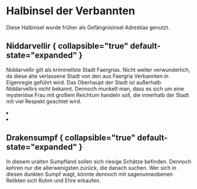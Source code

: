 # Halbinsel der Verbannten

Diese Halbinsel wurde früher als Gefängnisinsel Adrestias genutzt.

## Niddarvellir { collapsible="true" default-state="expanded" }

Niddarvellir gilt als kriminellste Stadt Faergrias. Nicht weiter verwunderlich, da diese alte verlassene Stadt von
den aus Faergria Verbannten in Eigenregie geführt wird. Das Oberhaupt der Stadt ist außerhalb Niddarvellirs nicht
bekannt. Dennoch munkelt man, dass es sich um eine mysteriöse Frau mit großem Reichtum handeln soll, die innerhalb
der Stadt mit viel Respekt geachtet wird.



<procedure title="Charaktere von diesem Ort">
<list columns="3">
<li><a href="Iddra.md"></a></li>
<li><a href="Osswald.md"></a></li>
<!-- <li><a href="Cedrik.md"></a></li> -->
</list>
</procedure>

## Drakensumpf { collapsible="true" default-state="expanded" }

In diesem uralten Sumpfland sollen sich riesige Schätze befinden. Dennoch kehren nur die allerwenigsten zurück, die
danach suchen. Wer sich in diesen dunklen Sumpf wagt, könnte dennoch mit sagenumwobenen Relikten sich Ruhm und Ehre
erkaufen.
